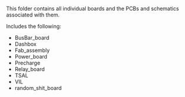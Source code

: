 This folder contains all individual boards and the PCBs and schematics associated with them.

Includes the following:

 - BusBar_board
 - Dashbox 
 - Fab_assembly
 - Power_board
 - Precharge
 - Relay_board
 - TSAL
 - VIL
 - random_shit_board
